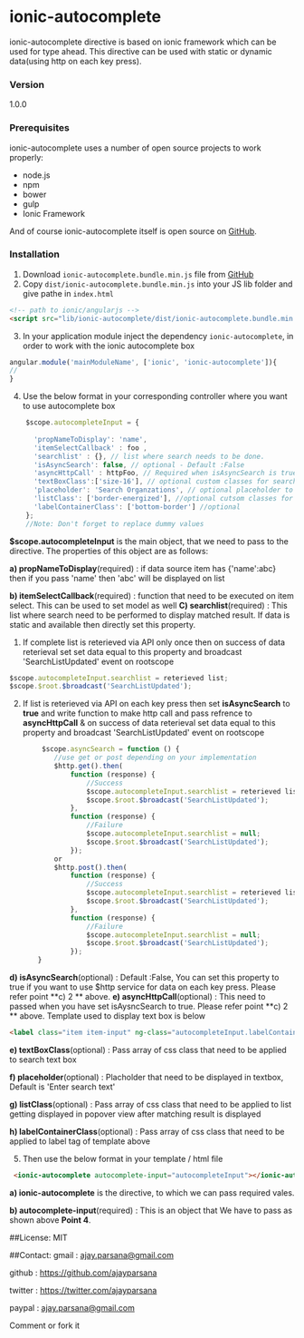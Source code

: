 ionic-autocomplete
===================


ionic-autocomplete directive is based on ionic framework which can be used for type ahead. This directive can be used with static or dynamic data(using http on each key press).


### Version
1.0.0
### Prerequisites
ionic-autocomplete uses a number of open source projects to work properly:

* node.js
* npm
* bower
* gulp
* Ionic Framework

And of course ionic-autocomplete itself is open source  on [GitHub](https://github.com/ajayparsana/ionic-autocomplete).

### Installation

 1. Download `ionic-autocomplete.bundle.min.js` file from [GitHub](https://github.com/ajayparsana/ionic-autocomplete/archive/master.zip) 
 2. Copy `dist/ionic-autocomplete.bundle.min.js` into your JS lib folder and give pathe in `index.html`

````html
<!-- path to ionic/angularjs -->
<script src="lib/ionic-autocomplete/dist/ionic-autocomplete.bundle.min.js"></script>
````
3. In your application module inject the dependency `ionic-autocomplete`, in order to work with the ionic autocomplete box
````javascript
angular.module('mainModuleName', ['ionic', 'ionic-autocomplete']){
//
}
````
4) Use the below format in your corresponding controller where you want to use autocomplete box

````javascript
    $scope.autocompleteInput = {
      
      'propNameToDisplay': 'name',
      'itemSelectCallback' : foo , 
      'searchlist' : {}, // list where search needs to be done.
      'isAsyncSearch': false, // optional - Default :False
      'asyncHttpCall' : httpFoo, // Required when isAsyncSearch is true 
      'textBoxClass':['size-16'], // optional custom classes for search text box
      'placeholder': 'Search Organzations', // optional placeholder to be displayed in box
      'listClass': ['border-energized'], //optional cutsom classes for matched items
      'labelContainerClass': ['bottom-border'] //optional
    };
    //Note: Don't forget to replace dummy values
````
**$scope.autocompleteInput** is the main object, that we need to pass to the directive. The properties of this object are as follows:

**a) propNameToDisplay**(required) : if data source item has {'name':abc} then if you pass 'name' then 'abc' will be displayed on list

**b) itemSelectCallback**(required) : function that need to be executed on item select. This can be used to set model as well
**C) searchlist**(required) : This list where search need to be performed to display matched result. If data is static and available then directly set this property. 
 1) If complete list is reterieved via API only once then on success of data reterieval set set data equal to this property and broadcast 'SearchListUpdated' event on rootscope
 ````javascript
 $scope.autocompleteInput.searchlist = reterieved list;
 $scope.$root.$broadcast('SearchListUpdated');
 ````
 2) If list is reterieved via API on each key press then set **isAsyncSearch** to **true**  and write function to make http call and pass refrence to **asyncHttpCall** & on success of data reterieval set data equal to this  property and broadcast 'SearchListUpdated' event on rootscope
 ````javascript
         $scope.asyncSearch = function () {
            //use get or post depending on your implementation
            $http.get().then(
                function (response) {
                    //Success
                    $scope.autocompleteInput.searchlist = reterieved list;
                    $scope.$root.$broadcast('SearchListUpdated');
                },
                function (response) {
                    //Failure
                    $scope.autocompleteInput.searchlist = null;
                    $scope.$root.$broadcast('SearchListUpdated');
                });
            or
            $http.post().then(
                function (response) {
                    //Success
                    $scope.autocompleteInput.searchlist = reterieved list;
                    $scope.$root.$broadcast('SearchListUpdated');
                },
                function (response) {
                    //Failure
                    $scope.autocompleteInput.searchlist = null;
                    $scope.$root.$broadcast('SearchListUpdated');
                });
        }

 ````
**d) isAsyncSearch**(optional) : Default :False, You can set this property to true if you want to use $http service for data on each key press. Please refer point **c) 2 ** above.
**e) asyncHttpCall**(optional) : This need to passed when you have set isAysncSearch to true. Please refer point **c) 2 ** above.
Template used to display text box is below
````html
<label class="item item-input" ng-class="autocompleteInput.labelContainerClass" style="margin-bottom: 1px;"><input id="searchAJ" type="text" ng-change="search($event)" ng-model="searchData.search" ng-class="autocompleteInput.textBoxClass"><ion-spinner ng-show="loading"></ion-spinner></label>
````
**e) textBoxClass**(optional) : Pass array of css class that need to be applied to search text box

**f) placeholder**(optional) : Placholder that need to be displayed in textbox, Default is 'Enter search text'

**g) listClass**(optional) : Pass array of css class that need to be applied to list getting displayed in popover view after matching result is displayed

**h) labelContainerClass**(optional) : Pass array of css class that need to be applied to label tag of template above

5) Then use the below format in your template / html file

````html
 <ionic-autocomplete autocomplete-input="autocompleteInput"></ionic-autocomplete>
````

**a) ionic-autocomplete** is the directive, to which we can pass required vales.

**b) autocomplete-input**(required) : This is an object that We have to pass as shown above **Point 4**.

##License: MIT

##Contact:
gmail : ajay.parsana@gmail.com

github : https://github.com/ajayparsana

twitter : https://twitter.com/ajayparsana

paypal : ajay.parsana@gmail.com

Comment or fork it
